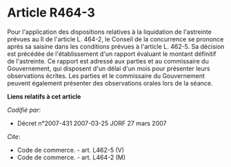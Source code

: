 # Article R464-3

Pour l'application des dispositions relatives à la liquidation de l'astreinte prévues au II de l'article L. 464-2, le Conseil
de la concurrence se prononce après sa saisine dans les conditions prévues à l'article L. 462-5. Sa décision est précédée de
l'établissement d'un rapport évaluant le montant définitif de l'astreinte. Ce rapport est adressé aux parties et au
commissaire du Gouvernement, qui disposent d'un délai d'un mois pour présenter leurs observations écrites. Les parties et le
commissaire du Gouvernement peuvent également présenter des observations orales lors de la séance.

**Liens relatifs à cet article**

_Codifié par_:

  - Décret n°2007-431 2007-03-25 JORF 27 mars 2007

_Cite_:

  - Code de commerce. - art. L462-5 (V)
  - Code de commerce. - art. L464-2 (M)
